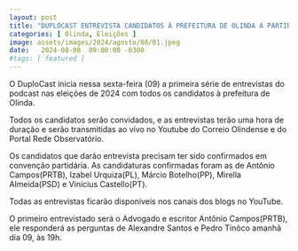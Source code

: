 ```yaml
---
layout: post
title: "DUPLOCAST ENTREVISTA CANDIDATOS À PREFEITURA DE OLINDA A PARTIR DE AMANHÃ"
categories: [ Olinda, Eleições ]
image: assets/images/2024/agosto/08/01.jpeg
date:   2024-08-08  09:00:00 -0300
#tags: [ featured ]
---
```

O DuploCast inicia nessa sexta-feira (09) a primeira série de entrevistas do podcast nas eleições de 2024 com todos os candidatos à prefeitura de Olinda. 

Todos os candidatos serão convidados, e as entrevistas terão uma hora de duração e serão transmitidas ao vivo no Youtube do Correio Olindense e do Portal Rede Observatório.

Os candidatos que darão entrevista precisam ter sido confirmados em convenção partidária. As candidaturas confirmadas foram as de Antônio Campos(PRTB), Izabel Urquiza(PL), Márcio Botelho(PP), Mirella Almeida(PSD) e Vinicius Castello(PT).

Todas as entrevistas ficarão disponíveis nos canais dos blogs no YouTube.

O primeiro entrevistado será o Advogado e escritor Antônio Campos(PRTB), ele responderá as perguntas de Alexandre Santos e Pedro Tinôco amanhã dia 09, às 19h.